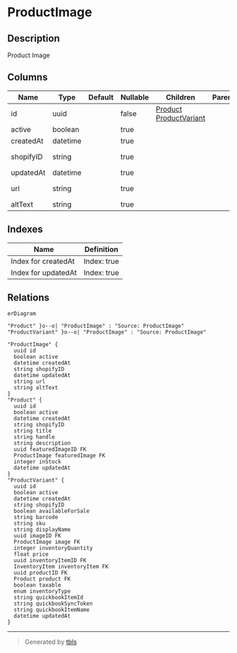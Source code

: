 # ProductImage

## Description

Product Image

## Columns

| Name | Type | Default | Nullable | Children | Parents | Comment |
| ---- | ---- | ------- | -------- | -------- | ------- | ------- |
| id | uuid |  | false | [Product](Product.md) [ProductVariant](ProductVariant.md) |  |  |
| active | boolean |  | true |  |  | active |
| createdAt | datetime |  | true |  |  | createdAt |
| shopifyID | string |  | true |  |  | Shopify image ID |
| updatedAt | datetime |  | true |  |  | updatedAt |
| url | string |  | true |  |  | Image URL |
| altText | string |  | true |  |  | Alt text |

## Indexes

| Name | Definition |
| ---- | ---------- |
| Index for createdAt | Index: true |
| Index for updatedAt | Index: true |

## Relations

```mermaid
erDiagram

"Product" }o--o| "ProductImage" : "Source: ProductImage"
"ProductVariant" }o--o| "ProductImage" : "Source: ProductImage"

"ProductImage" {
  uuid id
  boolean active
  datetime createdAt
  string shopifyID
  datetime updatedAt
  string url
  string altText
}
"Product" {
  uuid id
  boolean active
  datetime createdAt
  string shopifyID
  string title
  string handle
  string description
  uuid featuredImageID FK
  ProductImage featuredImage FK
  integer inStock
  datetime updatedAt
}
"ProductVariant" {
  uuid id
  boolean active
  datetime createdAt
  string shopifyID
  boolean availableForSale
  string barcode
  string sku
  string displayName
  uuid imageID FK
  ProductImage image FK
  integer inventoryQuantity
  float price
  uuid inventoryItemID FK
  InventoryItem inventoryItem FK
  uuid productID FK
  Product product FK
  boolean taxable
  enum inventoryType
  string quickbookItemId
  string quickbookSyncToken
  string quickbookItemName
  datetime updatedAt
}
```

---

> Generated by [tbls](https://github.com/k1LoW/tbls)
